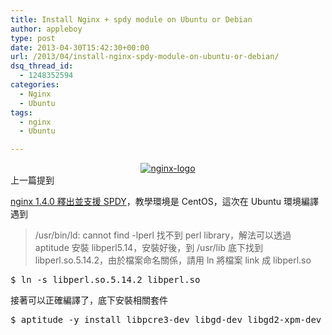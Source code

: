 ```yaml
---
title: Install Nginx + spdy module on Ubuntu or Debian
author: appleboy
type: post
date: 2013-04-30T15:42:30+00:00
url: /2013/04/install-nginx-spdy-module-on-ubuntu-or-debian/
dsq_thread_id:
  - 1248352594
categories:
  - Nginx
  - Ubuntu
tags:
  - nginx
  - Ubuntu

---
```

<div style="margin:0 auto; text-align:center">
  <a href="https://www.flickr.com/photos/appleboy/8684224387/" title="nginx-logo by appleboy46, on Flickr"><img src="https://i2.wp.com/farm9.staticflickr.com/8401/8684224387_19de454ebf.jpg?resize=320%2C120&#038;ssl=1" alt="nginx-logo" data-recalc-dims="1" /></a>
</div> 上一篇提到 

<a href="http://blog.wu-boy.com/2013/04/nginx-1-4-0-support-spdy-module/" target="_blank">nginx 1.4.0 釋出並支援 SPDY</a>，教學環境是 CentOS，這次在 Ubuntu 環境編譯遇到 

> /usr/bin/ld: cannot find -lperl 找不到 perl library，解法可以透過 aptitude 安裝 libperl5.14，安裝好後，到 /usr/lib 底下找到 libperl.so.5.14.2，由於檔案命名關係，請用 ln 將檔案 link 成 libperl.so 

<pre class="brush: bash; title: ; notranslate" title="">$ ln -s libperl.so.5.14.2 libperl.so</pre> 接著可以正確編譯了，底下安裝相關套件 

<pre class="brush: bash; title: ; notranslate" title="">$ aptitude -y install libpcre3-dev libgd-dev libgd2-xpm-dev libgeoip-dev</pre>